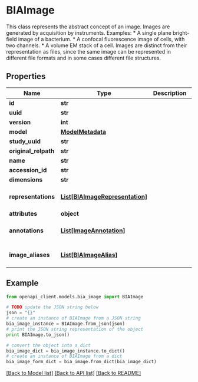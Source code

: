 # BIAImage

This class represents the abstract concept of an image. Images are generated by acquisition by instruments.  Examples:  * A single plane bright-field image of a bacterium. * A confocal fluorescence image of cells, with two channels. * A volume EM stack of a cell.  Images are distinct from their representation as files, since the same image can be represented in different file formats and in some cases different file structures.

## Properties
Name | Type | Description | Notes
------------ | ------------- | ------------- | -------------
**id** | **str** |  | [optional] 
**uuid** | **str** |  | 
**version** | **int** |  | 
**model** | [**ModelMetadata**](ModelMetadata.md) |  | 
**study_uuid** | **str** |  | 
**original_relpath** | **str** |  | 
**name** | **str** |  | [optional] 
**accession_id** | **str** |  | 
**dimensions** | **str** |  | [optional] 
**representations** | [**List[BIAImageRepresentation]**](BIAImageRepresentation.md) |  | [optional] [default to []]
**attributes** | **object** |  | [optional] 
**annotations** | [**List[ImageAnnotation]**](ImageAnnotation.md) |  | [optional] [default to []]
**image_aliases** | [**List[BIAImageAlias]**](BIAImageAlias.md) |  | [optional] [default to []]

## Example

```python
from openapi_client.models.bia_image import BIAImage

# TODO update the JSON string below
json = "{}"
# create an instance of BIAImage from a JSON string
bia_image_instance = BIAImage.from_json(json)
# print the JSON string representation of the object
print BIAImage.to_json()

# convert the object into a dict
bia_image_dict = bia_image_instance.to_dict()
# create an instance of BIAImage from a dict
bia_image_form_dict = bia_image.from_dict(bia_image_dict)
```
[[Back to Model list]](../README.md#documentation-for-models) [[Back to API list]](../README.md#documentation-for-api-endpoints) [[Back to README]](../README.md)



